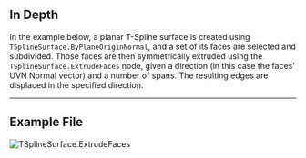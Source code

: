 ## In Depth
In the example below, a planar T-Spline surface is created using `TSplineSurface.ByPlaneOriginNormal`, and a set of its faces are selected and subdivided. Those faces are then symmetrically extruded using the `TSplineSurface.ExtrudeFaces` node, given a direction (in this case the faces' UVN Normal vector) and a number of spans. The resulting edges are displaced in the specified direction.
___
## Example File

![TSplineSurface.ExtrudeFaces](./Autodesk.DesignScript.Geometry.TSpline.TSplineSurface.ExtrudeFaces_img.jpg)
